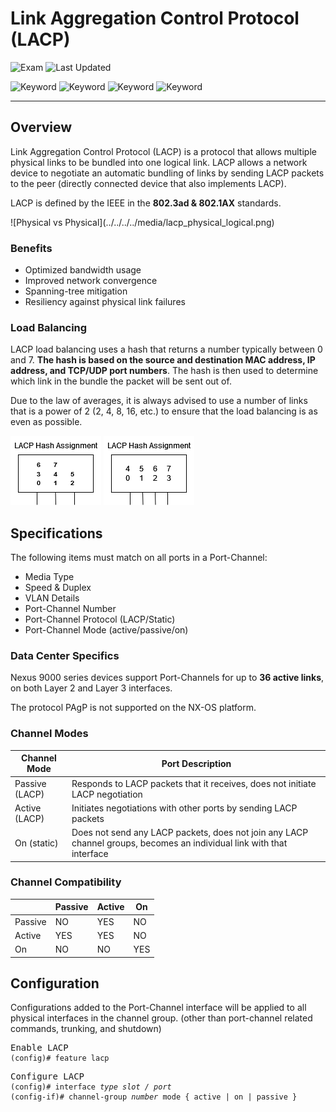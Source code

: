 # Link Aggregation Control Protocol (LACP)

![Exam](https://img.shields.io/badge/DCCOR-8A2BE2)
![Last Updated](https://img.shields.io/badge/Last%20Updated-2023--12--22-blue)

![Keyword](https://img.shields.io/badge/LACP-darkgreen)
![Keyword](https://img.shields.io/badge/Link%20Aggregation%20Control%20Protocol-darkgreen)
![Keyword](https://img.shields.io/badge/Port%20Channel-darkgreen)
![Keyword](https://img.shields.io/badge/EtherChannel-darkgreen)

<hr>

## Overview

Link Aggregation Control Protocol (LACP) is a protocol that allows multiple physical links to be bundled into one logical link. LACP allows a network device to negotiate an automatic bundling of links by sending LACP packets to the peer (directly connected device that also implements LACP).

LACP is defined by the IEEE in the **802.3ad & 802.1AX** standards.

<main>
![Physical vs Physical](../../../../media/lacp_physical_logical.png)
</main>

### Benefits

- Optimized bandwidth usage
- Improved network convergence
- Spanning-tree mitigation
- Resiliency against physical link failures

### Load Balancing

LACP load balancing uses a hash that returns a number typically between 0 and 7. **The hash is based on the source and destination MAC address, IP address, and TCP/UDP port numbers**. The hash is then used to determine which link in the bundle the packet will be sent out of.

Due to the law of averages, it is always advised to use a number of links that is a power of 2 (2, 4, 8, 16, etc.) to ensure that the load balancing is as even as possible.

![LACP Hash Assignment](../../../../media/lacp_hash_assignment_1.png)
![LACP Hash Assignment 2](../../../../media/lacp_hash_assignment_2.png)

## Specifications

The following items must match on all ports in a Port-Channel:
- Media Type
- Speed & Duplex
- VLAN Details
- Port-Channel Number
- Port-Channel Protocol (LACP/Static)
- Port-Channel Mode (active/passive/on)

### Data Center Specifics

Nexus 9000 series devices support Port-Channels for up to **36 active links**, on both Layer 2 and Layer 3 interfaces.

The protocol PAgP is not supported on the NX-OS platform.

### Channel Modes

<table>
  <thead>
    <tr>
      <th>Channel Mode</th>
      <th>Port Description</th>
    </tr>
  </thead>
  <tbody>
    <tr>
      <td>Passive (LACP)</td>
      <td>Responds to LACP packets that it receives, does not initiate LACP negotiation</td>
    </tr>
    <tr>
      <td>Active (LACP)</td>
      <td>Initiates negotiations with other ports by sending LACP packets</td>
    </tr>
    <tr>
      <td>On (static)</td>
      <td>Does not send any LACP packets, does not join any LACP channel groups, becomes an individual link with that interface</td>
    </tr>
  </tbody>
</table>

### Channel Compatibility

<table>
  <thead>
    <tr>
      <th></th>
      <th>Passive</th>
      <th>Active</th>
      <th>On</th>
    </tr>
  </thead>
  <tbody>
    <tr>
      <td>Passive</td>
      <td>NO</td>
      <td>YES</td>
      <td>NO</td>
    </tr>
    <tr>
      <td>Active</td>
      <td>YES</td>
      <td>YES</td>
      <td>NO</td>
    </tr>
    <tr>
      <td>On</td>
      <td>NO</td>
      <td>NO</td>
      <td>YES</td>
    </tr>
  </tbody>
</table>

## Configuration

Configurations added to the Port-Channel interface will be applied to all physical interfaces in the channel group. (other than port-channel related commands, trunking, and shutdown)

<pre>
<span>Enable LACP</span>
<code><span>(config)#</span> feature lacp</code>
</pre>

<pre>
<span>Configure LACP</span>
<code><span>(config)#</span> interface <i>type slot / port</i></code>
<code><span>(config-if)#</span> channel-group <i>number</i> mode { active | on | passive }</code>
</pre>